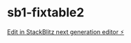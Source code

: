 # sb1-fixtable2

[Edit in StackBlitz next generation editor ⚡️](https://stackblitz.com/~/github.com/drmas001/sb1-fixtable2)